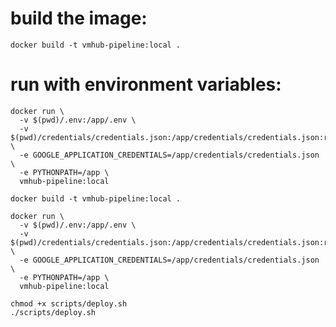 # build the image:
```
docker build -t vmhub-pipeline:local .
```

# run with environment variables:
```
docker run \
  -v $(pwd)/.env:/app/.env \
  -v $(pwd)/credentials/credentials.json:/app/credentials/credentials.json:ro \
  -e GOOGLE_APPLICATION_CREDENTIALS=/app/credentials/credentials.json \
  -e PYTHONPATH=/app \
  vmhub-pipeline:local
```


```
docker build -t vmhub-pipeline:local .

docker run \
  -v $(pwd)/.env:/app/.env \
  -v $(pwd)/credentials/credentials.json:/app/credentials/credentials.json:ro \
  -e GOOGLE_APPLICATION_CREDENTIALS=/app/credentials/credentials.json \
  -e PYTHONPATH=/app \
  vmhub-pipeline:local
```




<!-- RUN THE BUILD: -->
```
chmod +x scripts/deploy.sh
./scripts/deploy.sh
```